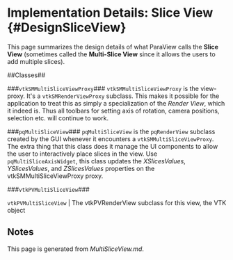 Implementation Details: Slice View    {#DesignSliceView}
===================================

This page summarizes the design details of what ParaView calls the **Slice
View** (sometimes called the **Multi-Slice View** since it allows the users to
add multiple slices).

##Classes##

###`vtkSMMultiSliceViewProxy`###
`vtkSMMultiSliceViewProxy` is the view-proxy. It's a `vtkSMRenderViewProxy`
subclass. This makes it possible for the application to treat this as simply a
specialization of the *Render View*, which it indeed is. Thus all toolbars for
setting axis of rotation, camera positions, selection etc. will continue to
work.

###`pqMultiSliceView`###
`pqMultiSliceView` is the `pqRenderView` subclass created by the GUI whenever it
encounters a `vtkSMMultiSliceViewProxy`. The extra thing that this class does it
manage the UI components to allow the user to interactively place slices in the
view. Use `pqMultiSliceAxisWidget`, this class updates the *XSlicesValues*,
*YSlicesValues*, and *ZSlicesValues* properties on the vtkSMMultiSliceViewProxy
proxy.

###`vtkPVMultiSliceView`###



`vtkPVMultiSliceView` | The vtkPVRenderView subclass for this view, the VTK object







Notes
------
This page is generated from *MultiSliceView.md*.
